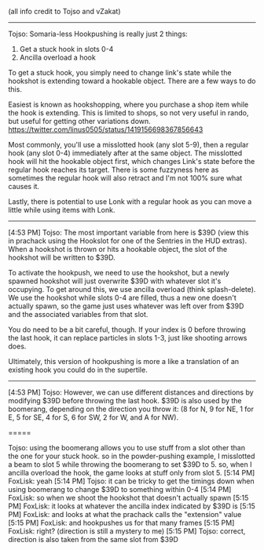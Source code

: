 (all info credit to Tojso and vZakat)

-----

Tojso: Somaria-less Hookpushing is really just 2 things:

1) Get a stuck hook in slots 0-4
2) Ancilla overload a hook

To get a stuck hook, you simply need to change link's state while the hookshot is extending toward a hookable object. There are a few ways to do this.

Easiest is known as hookshopping, where you purchase a shop item while the hook is extending. This is limited to shops, so not very useful in rando, but useful for getting other variations down. https://twitter.com/linus0505/status/1419156698367856643

Most commonly, you'll use a misslotted hook (any slot 5-9), then a regular hook (any slot 0-4) immediately after at the same object. The misslotted hook will hit the hookable object first, which changes Link's state before the regular hook reaches its target. There is some fuzzyness here as sometimes the regular hook will also retract and I'm not 100% sure what causes it.

Lastly, there is potential to use Lonk with a regular hook as you can move a little while using items with Lonk.

---
[4:53 PM] Tojso: The most important variable from here is $39D (view this in prachack using the Hookslot for one of the Sentries in the HUD extras). When a hookshot is thrown or hits a hookable object, the slot of the hookshot will be written to $39D. 

To activate the hookpush, we need to use the hookshot, but a newly spawned hookshot will just overwrite $39D with whatever slot it's occupying. To get around this, we use ancilla overload (think splash-delete). We use the hookshot while slots 0-4 are filled, thus a new one doesn't actually spawn, so the game just uses whatever was left over from $39D and the associated variables from that slot.

You do need to be a bit careful, though. If your index is 0 before throwing the last hook, it can replace particles in slots 1-3, just like shooting arrows does.

Ultimately, this version of hookpushing is more a like a translation of an existing hook you could do in the supertile.

---
[4:53 PM] Tojso: However, we can use different distances and directions by modifying $39D before throwing the last hook. $39D is also used by the boomerang, depending on the direction you throw it: (8 for N, 9 for NE, 1 for E, 5 for SE, 4 for S, 6 for SW, 2 for W, and A for NW).


=====

 Tojso: using the boomerang allows you to use stuff from a slot other than the one for your stuck hook. so in the powder-pushing example, I misslotted a beam to slot 5 while throwing the boomerang to set $39D to 5. so, when I ancilla overload the hook, the game looks at stuff only from slot 5.
[5:14 PM] FoxLisk: yeah
[5:14 PM] Tojso: it can be tricky to get the timings down when using boomerang to change $39D to something within 0-4
[5:14 PM] FoxLisk: so when we shoot the hookshot that doesn't actually spawn
[5:15 PM] FoxLisk: it looks at whatever the ancilla index indicated by $39D is
[5:15 PM] FoxLisk: and looks at what the prachack calls the "extension" value
[5:15 PM] FoxLisk: and hookpushes us for that many frames
[5:15 PM] FoxLisk: right? (direction is still a mystery to me)
[5:15 PM] Tojso: correct, direction is also taken from the same slot from $39D
